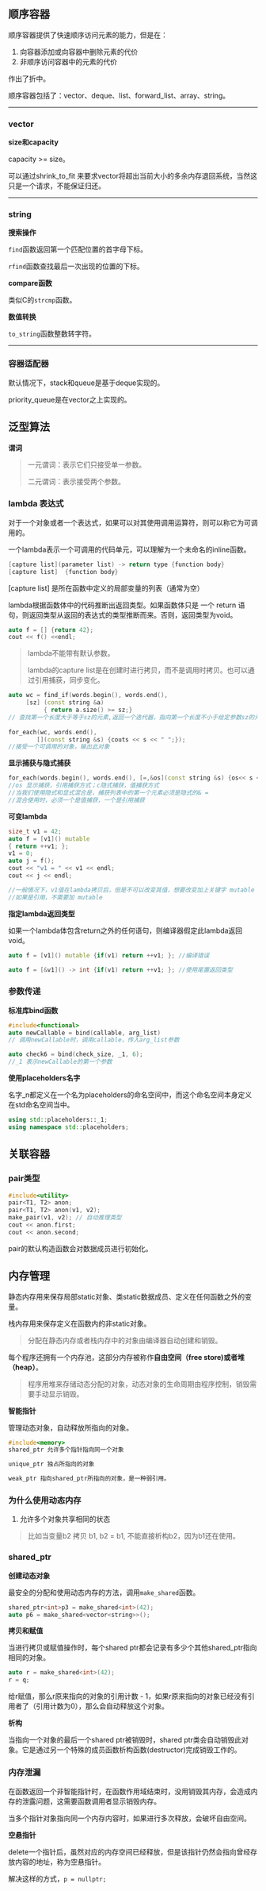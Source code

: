 ## 顺序容器

顺序容器提供了快速顺序访问元素的能力，但是在：

1. 向容器添加或向容器中删除元素的代价
2. 非顺序访问容器中的元素的代价

作出了折中。

顺序容器包括了：vector、deque、list、forward_list、array、string。

---

### vector

**size和capacity**

capacity >= size。

可以通过shrink_to_fit 来要求vector将超出当前大小的多余内存退回系统，当然这只是一个请求，不能保证归还。

---

### string

**搜索操作**

`find`函数返回第一个匹配位置的首字母下标。

`rfind`函数查找最后一次出现的位置的下标。

**compare函数**

类似C的`strcmp`函数。

**数值转换**

`to_string`函数整数转字符。

---

### 容器适配器

默认情况下，stack和queue是基于deque实现的。

priority_queue是在vector之上实现的。

## 泛型算法

**谓词**

> 一元谓词：表示它们只接受单一参数。
>
> 二元谓词：表示接受两个参数。

### lambda 表达式

对于一个对象或者一个表达式，如果可以对其使用调用运算符，则可以称它为可调用的。

一个lambda表示一个可调用的代码单元，可以理解为一个未命名的inline函数。

```cpp
[capture list](parameter list) -> return type {function body}
[capture list]  {function body}
```

[capture list] 是所在函数中定义的局部变量的列表（通常为空）

lambda根据函数体中的代码推断出返回类型。如果函数体只是 一个 return 语句，则返回类型从返回的表达式的类型推断而来。否则，返回类型为void。

```cpp
auto f = [] {return 42};
cout << f() <<endl;
```

> lambda不能带有默认参数。
>
> lambda的capture list是在创建时进行拷贝，而不是调用时拷贝。也可以通过引用捕获，同步变化。

```cpp
auto wc = find_if(words.begin(), words.end(), 
     [sz] (const string &a)
          { return a.size() >= sz;}
// 查找第一个长度大于等于sz的元素,返回一个迭代器，指向第一个长度不小于给定参数sz的元素，如果不存在，返回一个结尾的靠白
               
for_each(wc, words.end(),
        [](const string &s) {couts << s << " ";});
//接受一个可调用的对象，输出此对象
```



**显示捕获与隐式捕获**

```cpp
for_each(words.begin(), words.end(), [=,&os](const string &s) {os<< s << c});
//os 显示捕获，引用捕获方式；c隐式捕获，值捕获方式
//当我们使用隐式和显式混合是，捕获列表中的第一个元素必须是隐式的& =
//混合使用时，必须一个是值捕获，一个是引用捕获
```

**可变lambda**

```cpp
size_t v1 = 42;
auto f = [v1]() mutable
{ return ++v1; };
v1 = 0;
auto j = f();
cout << "v1 = " << v1 << endl;
cout << j << endl;

//一般情况下，v1值在lambda拷贝后，但是不可以改变其值，想要改变加上关键字 mutable
//如果是引用，不需要加 mutable
```

**指定lambda返回类型**

如果一个lambda体包含return之外的任何语句，则编译器假定此lambda返回void。

```cpp
auto f = [v1]() mutable {if(v1) return ++v1; }; //编译错误

auto f = [&v1]() -> int {if(v1) return ++v1; }; //使用尾置返回类型
```

### 参数传递

**标准库bind函数**

```cpp
#include<functional>
auto newCallable = bind(callable, arg_list)
// 调用newCallable时，调用callable，传入arg_list参数

auto check6 = bind(check_size, _1, 6);
//_1 表示newCallable的第一个参数
```

**使用placeholders名字**

名字_n都定义在一个名为placeholders的命名空间中，而这个命名空间本身定义在std命名空间当中。

```cpp
using std::placeholders::_1;
using namespace std::placeholders;
```

## 关联容器

### pair类型

```cpp
#include<utility>
pair<T1, T2> anon;
pair<T1, T2> anon(v1, v2);
make_pair(v1, v2); // 自动推理类型
cout << anon.first;
cout << anon.second;


```

pair的默认构造函数会对数据成员进行初始化。

## 内存管理

静态内存用来保存局部static对象、类static数据成员、定义在任何函数之外的变量。

栈内存用来保存定义在函数内的非static对象。

>  分配在静态内存或者栈内存中的对象由编译器自动创建和销毁。

每个程序还拥有一个内存池，这部分内存被称作**自由空间（free store)或者堆（heap）**。

> 程序用堆来存储动态分配的对象，动态对象的生命周期由程序控制，销毁需要手动显示销毁。

**智能指针**

管理动态对象，自动释放所指向的对象。

```cpp
#include<memory>
shared_ptr 允许多个指针指向同一个对象

unique_ptr 独占所指向的对象

weak_ptr 指向shared_ptr所指向的对象，是一种弱引用。
```

### 为什么使用动态内存

1. 允许多个对象共享相同的状态

> 比如当变量b2 拷贝 b1, b2 = b1, 不能直接析构b2，因为b1还在使用。

### shared_ptr

**创建动态对象**

最安全的分配和使用动态内存的方法，调用`make_shared`函数。

```cpp
shared_ptr<int>p3 = make_shared<int>(42);
auto p6 = make_shared<vector<string>>();
```

**拷贝和赋值**

当进行拷贝或赋值操作时，每个shared ptr都会记录有多少个其他shared_ptr指向相同的对象。
```cpp
auto r = make_shared<int>(42);
r = q; 
```

给r赋值，那么r原来指向的对象的引用计数 - 1，如果r原来指向的对象已经没有引用者了（引用计数为0），那么会自动释放这个对象。

**析构**

当指向一个对象的最后一个shared ptr被销毁时，shared ptr类会自动销毁此对象。它是通过另一个特殊的成员函数析构函数(destructor)完成销毁工作的。

### 内存泄漏

在函数返回一个非智能指针时，在函数作用域结束时，没用销毁其内存，会造成内存的泄露问题，这需要函数调用者显示销毁内存。

当多个指针对象指向同一个内存内容时，如果进行多次释放，会破坏自由空间。

**空悬指针**

delete一个指针后，虽然对应的内存空间已经释放，但是该指针仍然会指向曾经存放内容的地址，称为空悬指针。

解决这样的方式，`p = nullptr;`


